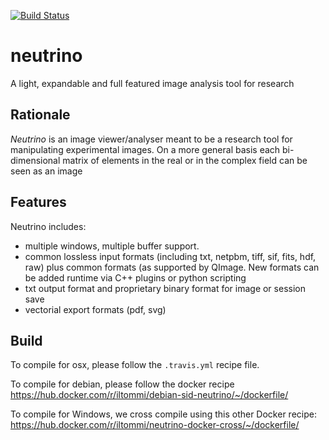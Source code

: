 [![Build Status](https://travis-ci.org/iltommi/neutrino.svg?branch=master)](https://travis-ci.org/iltommi/neutrino)

neutrino
========

A light, expandable and full featured image analysis tool for research


Rationale
---------

*Neutrino* is an image viewer/analyser meant to be a research tool for manipulating experimental images. On a more general basis each bi-dimensional matrix of elements in the real or in the complex field can be seen as an image

Features
--------

Neutrino includes:

* multiple windows, multiple buffer support.
* common lossless input formats (including txt, netpbm, tiff, sif, fits, hdf, raw) plus common formats (as supported by QImage. New formats can be added runtime via C++ plugins or python scripting
* txt output format and proprietary binary format for image or session save
* vectorial export formats (pdf, svg)


Build
-----

To compile for osx, please follow the `.travis.yml` recipe file.

To compile for debian, please follow the docker recipe https://hub.docker.com/r/iltommi/debian-sid-neutrino/~/dockerfile/

To compile for Windows, we cross compile using this other Docker recipe: https://hub.docker.com/r/iltommi/neutrino-docker-cross/~/dockerfile/

